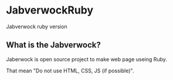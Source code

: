 # JabverwockRuby
Jabverwock ruby version

## What is the Jabverwock?
Jaberwock is open source project to make web page useing Ruby.

That mean "Do not use HTML, CSS, JS (if possible)".


